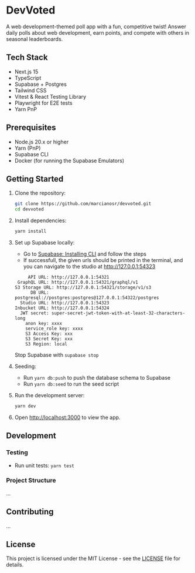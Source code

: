 # DevVoted

A web development-themed poll app with a fun, competitive twist! Answer daily polls about web development, earn points, and compete with others in seasonal leaderboards.

## Tech Stack

-   Next.js 15
-   TypeScript
-   Supabase + Postgres
-   Tailwind CSS
-   Vitest & React Testing Library
-   Playwright for E2E tests
-   Yarn PnP

## Prerequisites

-   Node.js 20.x or higher
-   Yarn (PnP)
-   Supabase CLI
-   Docker (for running the Supabase Emulators)

## Getting Started

1. Clone the repository:

    ```bash
    git clone https://github.com/marcianosr/devvoted.git
    cd devvoted
    ```

2. Install dependencies:

    ```bash
    yarn install
    ```

3. Set up Supabase locally:

    - Go to [Supabase: Installing CLI](https://supabase.com/docs/guides/local-development/cli/getting-started?queryGroups=platform&platform=macos) and follow the steps
    - If successfull, the given urls should be printed in the terminal, and you can navigate to the studio at http://127.0.0.1:54323

    ```
         API URL: http://127.0.0.1:54321
     GraphQL URL: http://127.0.0.1:54321/graphql/v1
    S3 Storage URL: http://127.0.0.1:54321/storage/v1/s3
          DB URL: postgresql://postgres:postgres@127.0.0.1:54322/postgres
      Studio URL: http://127.0.0.1:54323
    Inbucket URL: http://127.0.0.1:54324
      JWT secret: super-secret-jwt-token-with-at-least-32-characters-long
        anon key: xxxx
        service_role key: xxxx
        S3 Access Key: xxx
        S3 Secret Key: xxx
        S3 Region: local
    ```

    Stop Supabase with `supabase stop`

4. Seeding:

    - Run `yarn db:push` to push the database schema to Supabase
    - Run `yarn db:seed` to run the seed script

5. Run the development server:

    ```bash
    yarn dev
    ```

6. Open [http://localhost:3000](http://localhost:3000) to view the app.

## Development

### Testing

-   Run unit tests: `yarn test`

### Project Structure

...

## Contributing

...

## License

This project is licensed under the MIT License - see the [LICENSE](LICENSE) file for details.
